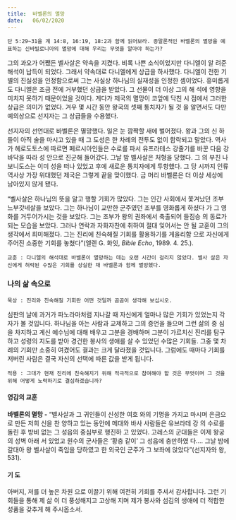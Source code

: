 ```yaml
---
title:  바벨론의 멸망
date:   06/02/2020
---
```


`단 5:29~31을 계 14:8, 16:19, 18:2과 함께 읽어보라. 종말론적인 바벨론의 멸망을 예
표하는 신바빌로니아의 멸망에 대해 우리는 무엇을 알아야 하는가?`

그의 과오가 어쨌든 벨사살은 약속을 지켰다. 비록 나쁜 소식이었지만 다니엘이 알
려준 해석이 납득이 되었다. 그래서 약속대로 다니엘에게 상급을 하사했다. 다니엘이
전한 기별의 진실성을 인정함으로써 그는 사실상 하나님의 실재성을 인정한 셈이었다.
흥미롭게도 다니엘은 조금 전에 거부했던 상급을 받았다. 그 선물이 더 이상 그의 해
석에 영향을 미치지 못하기 때문이었을 것이다. 게다가 제국의 멸망이 코앞에 닥친 시
점에서 그러한 상급은 의미가 없었다. 겨우 몇 시간 동안 왕국의 셋째 통치자가 될 것
을 알면서도 다만 예의상으로 선지자는 그 상급들을 수용했다.

선지자의 선언대로 바벨론은 멸망했다. 일은 눈 깜짝할 새에 벌어졌다. 왕과 그의 신
하들이 아직 술을 마시고 있을 때 그 도성은 한 차례의 전투도 없이 함락되고 말았다.
역사가 헤로도토스에 따르면 페르시아인들은 수로를 파서 유프라테스 강줄기를 바꾼
다음 강바닥을 따라 성 안으로 진군해 들어갔다. 그날 밤 벨사살은 처형을 당했다. 그
의 부친 나보니도스는 이미 성을 떠나 있었고 후에 새로운 통치자에게 투항했다. 그 당
시까지 인류 역사상 가장 위대했던 제국은 그렇게 끝을 맞이했다. 금 머리 바벨론은
더 이상 세상에 남아있지 않게 됐다.

“벨사살은 하나님의 뜻을 알고 행할 기회가 많았다. 그는 인간 사회에서 쫓겨났던
조부 느부갓네살을 보았다. 그는 하나님이 교만한 군주였던 조부를 영화롭게 하셨다
가 그 영화를 거두어가시는 것을 보았다. 그는 조부가 왕의 권좌에서 축출되어 들짐승
의 동료가 되는 모습을 보았다. 그러나 연락과 자화자찬에 취하여 절대 잊어서는 안 될
교훈이 그의 생각에서 희미해졌다. 그는 진리에 친숙해질 기회를 활용하기를 게을리함
으로 자신에게 주어진 소중한 기회를 놓쳤다”(엘렌 G. 화잇, _Bible Echo_, 1989. 4. 25.).

`교훈 : 다니엘의 해석대로 바벨론이 멸망하는 데는 오랜 시간이 걸리지 않았다. 벨사
살은 자신에게 허락된 수많은 기회를 상실한 채 바벨론과 함께 멸망했다.`

### 나의 삶 속으로

`묵상 : 진리와 친숙해질 기회란 어떤 것일까 곰곰이 생각해 보십시오.`

심판의 날에 과거가 파노라마처럼 지나갈 때 자신에게 얼마나 많은 기회가 있었는지
각자가 볼 것입니다. 하나님을 아는 사람과 교제하고 그의 증언을 들으며 그런 삶의 중
심을 차지하고 계신 예수님에 대해 배우고 그분을 경배하며 그분이 가르치신 진리를
탐구하고 성령의 지도를 받아 경건한 봉사의 생애를 살 수 있었던 수많은 기회들. 그중
몇 차례의 기회만 소중히 여겼어도 결과는 크게 달라졌을 것입니다. 그럼에도 때마다
기회를 저버린 사람은 결국 자신의 선택에 따른 값을 받게 됩니다.

`적용 : 그대가 현재 진리에 친숙해지기 위해 적극적으로 참여해야 할 것은 무엇이며 그
것을 위해 어떻게 노력하기로 결심하겠습니까?`

#### 영감의 교훈

**바벨론의 멸망 -** “벨사살과 그 귀인들이 신성한 여호
와의 기명을 가지고 마시며 은금으로 만든 저희 신을 찬
양하고 있는 동안에 메대와 바사 사람들은 유브라데 강
의 수로를 돌린 후 방비 없는 그 성읍의 중심부로 행진하
고 있었다. 고레스의 군대들은 이제 왕궁의 성벽 아래 서
있었고 원수의 군사들은 ‘황충 같이’ 그 성읍에 충만하였
다.… 그날 밤에 갈대아 왕 벨사살이 죽임을 당하였고 한
외국인 군주가 그 보좌에 앉았다”(선지자와 왕, 531).

#### 기 도

아버지, 저를 더 높은 차원
으로 이끌기 위해 여전히
기회를 주셔서 감사합니다.
그런 기회들을 통해 제 삶
이 더 풍성해지고 고상해
지며 제가 봉사와 섬김의
생애에 더 적합한 성품을
갖추게 해 주시옵소서.
